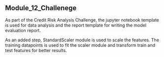 ## Module_12_Challenege


As part of the Credit Risk Analysis Challenge, the jupyter notebook template is used for data analysis and the report template for writing the model evaluation report.

As an added step, StandardScaler module is used to scale the features. The training datapoints is used to fit the scaler module and transform train and test features for better results. 
